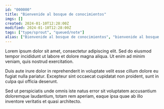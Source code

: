 ```yaml
---
id: "000000"
title: "Bienvenide al bosque de conocimientos"
imgs: []
created: 2024-01-10T12:28:00Z
modified: 2024-01-10T12:28:00Z
tags: ["type/sprout", "queued/note"]
alias: ["Bienvenide al bosque de conocimientos", "bienvenide al bosque de conocimientos"]
---
```


Lorem ipsum dolor sit amet, consectetur adipiscing elit. Sed do eiusmod tempor incididunt ut labore et dolore magna aliqua. Ut enim ad minim veniam, quis nostrud exercitation.

Duis aute irure dolor in reprehenderit in voluptate velit esse cillum dolore eu fugiat nulla pariatur. Excepteur sint occaecat cupidatat non proident, sunt in culpa qui officia deserunt.

Sed ut perspiciatis unde omnis iste natus error sit voluptatem accusantium doloremque laudantium, totam rem aperiam, eaque ipsa quae ab illo inventore veritatis et quasi architecto.